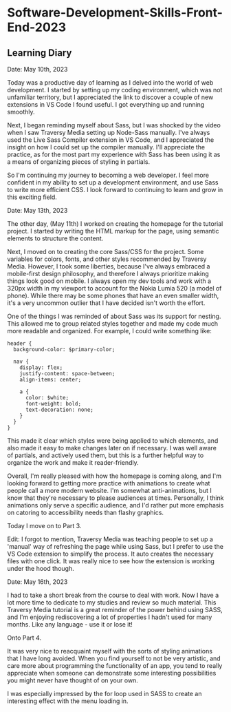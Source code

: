 # Software-Development-Skills-Front-End-2023
## Learning Diary

Date: May 10th, 2023

Today was a productive day of learning as I delved into the world of web development. I started by setting up my coding environment, which was not unfamiliar territory, but I appreciated the link to discover a couple of new extensions in VS Code I found useful. I got everything up and running smoothly.

Next, I began reminding myself about Sass, but I was shocked by the video when I saw Traversy Media setting up Node-Sass manually. I've always used the Live Sass Compiler extension in VS Code, and I appreciated the insight on how I could set up the compiler manually. I'll appreciate the practice, as for the most part my experience with Sass has been using it as a means of organizing pieces of styling in partials.

So I'm continuing my journey to becoming a web developer. I feel more confident in my ability to set up a development environment, and use Sass to write more efficient CSS. I look forward to continuing to learn and grow in this exciting field.

Date: May 13th, 2023

The other day, (May 11th) I worked on creating the homepage for the tutorial project. I started by writing the HTML markup for the page, using semantic elements to structure the content.

Next, I moved on to creating the core Sass/CSS for the project. Some variables for colors, fonts, and other styles recommended by Traversy Media. However, I took some liberties, because I've always embraced a mobile-first design philosophy, and therefore I always prioritize making things look good on mobile. I always open my dev tools and work with a 320px width in my viewport to account for the Nokia Lumia 520 (a model of phone). While there may be some phones that have an even smaller width, it's a very uncommon outlier that I have decided isn't worth the effort.

One of the things I was reminded of about Sass was its support for nesting. This allowed me to group related styles together and made my code much more readable and organized. For example, I could write something like:

```
header {
  background-color: $primary-color;

  nav {
    display: flex;
    justify-content: space-between;
    align-items: center;

    a {
      color: $white;
      font-weight: bold;
      text-decoration: none;
    }
  }
}
```

This made it clear which styles were being applied to which elements, and also made it easy to make changes later on if necessary. I was well aware of partials, and actively used them, but this is a further helpful way to organize the work and make it reader-friendly.

Overall, I'm really pleased with how the homepage is coming along, and I'm looking forward to getting more practice with animations to create what people call a more modern website. I'm somewhat anti-animations, but I know that they're necessary to please audiences at times. Personally, I think animations only serve a specific audience, and I'd rather put more emphasis on catoring to accessibility needs than flashy graphics.

Today I move on to Part 3.

Edit: I forgot to mention, Traversy Media was teaching people to set up a 'manual' way of refreshing the page while using Sass, but I prefer to use the VS Code extension to simplify the process. It auto creates the necessary files with one click. It was really nice to see how the extension is working under the hood though.

Date: May 16th, 2023

I had to take a short break from the course to deal with work. Now I have a lot more time to dedicate to my studies and review so much material. This Traversy Media tutorial is a great reminder of the power behind using SASS, and I'm enjoying rediscovering a lot of properties I hadn't used for many months. Like any language - use it or lose it!

Onto Part 4.

It was very nice to reacquaint myself with the sorts of styling animations that I have long avoided. When you find yourself to not be very artistic, and care more about programming the functionality of an app, you tend to really appreciate when someone can demonstrate some interesting possibilities you might never have thought of on your own.

I was especially impressed by the for loop used in SASS to create an interesting effect with the menu loading in.

